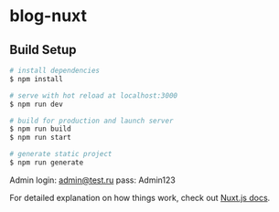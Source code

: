 # blog-nuxt

## Build Setup

```bash
# install dependencies
$ npm install

# serve with hot reload at localhost:3000
$ npm run dev

# build for production and launch server
$ npm run build
$ npm run start

# generate static project
$ npm run generate
```

Admin
login: admin@test.ru
pass: Admin123

For detailed explanation on how things work, check out [Nuxt.js docs](https://nuxtjs.org).
